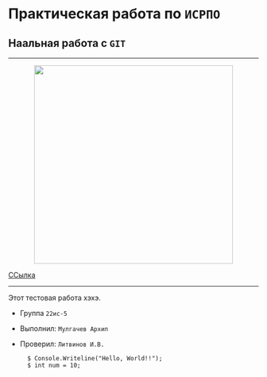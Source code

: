 # Практическая работа по ``ИСРПО``

## Наальная работа с ``GIT``

-----

<p align="center"><img src="https://catherineasquithgallery.com/uploads/posts/2021-02/1614339517_11-p-svetloe-nebo-fon-11.jpg" width="400"></p> 

<p><a href="https://youtu.be/pF44s06XOJ0?si=2ZeCGlmM1YbcmC3R">ССылка</a></p>

-----

Этот тестовая работа хэхэ.

* Группа ``22ис-5``
* Выполнил: ``Мулгачев Архип``
* Проверил: ``Литвинов И.В.``

        $ Console.Writeline("Hello, World!!");
        $ int num = 10;